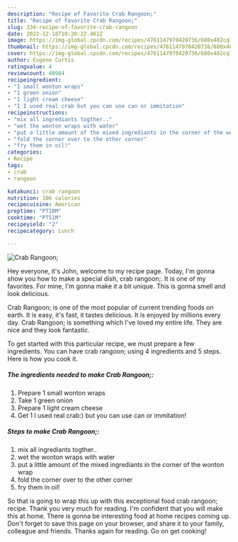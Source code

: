 ```yaml
---
description: "Recipe of Favorite Crab Rangoon;"
title: "Recipe of Favorite Crab Rangoon;"
slug: 334-recipe-of-favorite-crab-rangoon
date: 2022-12-18T10:20:22.461Z
image: https://img-global.cpcdn.com/recipes/4761147970420736/680x482cq70/crab-rangoon-recipe-main-photo.jpg
thumbnail: https://img-global.cpcdn.com/recipes/4761147970420736/680x482cq70/crab-rangoon-recipe-main-photo.jpg
cover: https://img-global.cpcdn.com/recipes/4761147970420736/680x482cq70/crab-rangoon-recipe-main-photo.jpg
author: Eugene Curtis
ratingvalue: 4
reviewcount: 40984
recipeingredient:
- "1 small wonton wraps"
- "1 green onion"
- "1 light cream cheese"
- "1 I used real crab but you can use can or immitation"
recipeinstructions:
- "mix all ingrediants togther.."
- "wet the wonton wraps with water"
- "put a little amount of the mixed ingrediants in the corner of the wonton wrap"
- "fold the corner over to the other corner"
- "fry them in oil!"
categories:
- Recipe
tags:
- crab
- rangoon

katakunci: crab rangoon 
nutrition: 106 calories
recipecuisine: American
preptime: "PT18M"
cooktime: "PT51M"
recipeyield: "2"
recipecategory: Lunch

---
```



![Crab Rangoon;](https://img-global.cpcdn.com/recipes/4761147970420736/680x482cq70/crab-rangoon-recipe-main-photo.jpg)

Hey everyone, it's John, welcome to my recipe page. Today, I'm gonna show you how to make a special dish, crab rangoon;. It is one of my favorites. For mine, I'm gonna make it a bit unique. This is gonna smell and look delicious.

Crab Rangoon; is one of the most popular of current trending foods on earth. It is easy, it's fast, it tastes delicious. It is enjoyed by millions every day. Crab Rangoon; is something which I've loved my entire life. They are nice and they look fantastic.




To get started with this particular recipe, we must prepare a few ingredients. You can have crab rangoon; using 4 ingredients and 5 steps. Here is how you cook it.

<!--inarticleads1-->

##### The ingredients needed to make Crab Rangoon;:

1. Prepare 1 small wonton wraps
1. Take 1 green onion
1. Prepare 1 light cream cheese
1. Get 1 I used real crab:) but you can use can or immitation!




<!--inarticleads2-->

##### Steps to make Crab Rangoon;:

1. mix all ingrediants togther..
1. wet the wonton wraps with water
1. put a little amount of the mixed ingrediants in the corner of the wonton wrap
1. fold the corner over to the other corner
1. fry them in oil!




So that is going to wrap this up with this exceptional food crab rangoon; recipe. Thank you very much for reading. I'm confident that you will make this at home. There is gonna be interesting food at home recipes coming up. Don't forget to save this page on your browser, and share it to your family, colleague and friends. Thanks again for reading. Go on get cooking!

